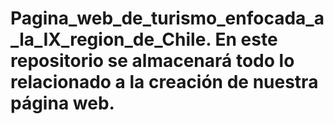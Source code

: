 # Pagina_web_de_turismo_enfocada_a_la_IX_region_de_Chile. En este repositorio se almacenará todo lo relacionado a la creación de nuestra página web. 
